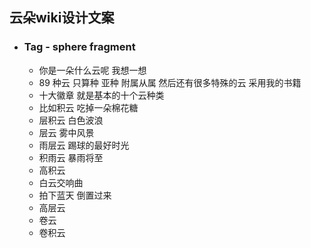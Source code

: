 ## 云朵wiki设计文案
* ### Tag - sphere fragment
  * 你是一朵什么云呢 我想一想
  * 89 种云 只算种 亚种 附属从属  然后还有很多特殊的云 采用我的书籍
  * 十大徽章  就是基本的十个云种类
  * 比如积云  吃掉一朵棉花糖
  * 层积云  白色波浪
  * 层云  雾中风景
  * 雨层云 踢球的最好时光
  * 积雨云  暴雨将至
  * 高积云 
  * 白云交响曲
  * 拍下蓝天 倒置过来
  * 高层云 
  * 卷云
  * 卷积云
